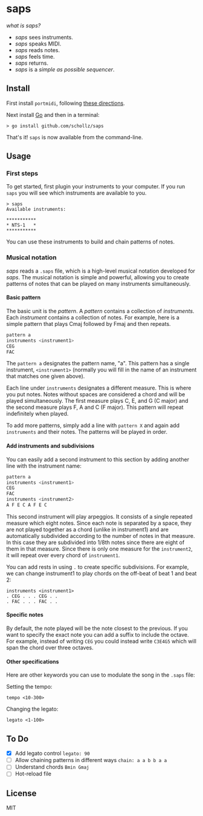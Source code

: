 # saps

*what is saps?*

- *saps* sees instruments.
- *saps* speaks MIDI.
- *saps* reads notes.
- *saps* feels time.
- *saps* returns.
- *saps* is a *simple as possible sequencer*.

## Install

First install `portmidi`, following [these directions](https://schollz.com/blog/portmidi/).

Next install [Go](https://golang.org/dl/) and then in a terminal:

	> go install github.com/schollz/saps

That's it! `saps` is now available from the command-line.

## Usage

### First steps

To get started, first plugin your instruments to your computer. If you run `saps` you will see which instruments are available to you.

```
> saps
Available instruments:

***********
* NTS-1   *
***********
```

You can use these instruments to build and chain patterns of notes.

### Musical notation

*saps* reads a `.saps` file, which is a high-level musical notation developed for *saps*. The musical notation is simple and powerful, allowing you to create patterns of notes that can be played on many instruments simultaneously.

#### Basic pattern

The basic unit is the *pattern*. A *pattern* contains a collection of *instruments*. Each *instrument* contains a collection of notes.
For example, here is a simple pattern that plays Cmaj followed by Fmaj and then repeats.

```bash
pattern a
instruments <instrument1>
CEG
FAC
```

The `pattern a` designates the pattern name, "a". This pattern has a single instrument, `<instrument1>` 
(normally you will fill in the name of an instrument that matches one given above). 

Each line under `instruments` designates a different measure. This is where you put notes. Notes without spaces are considered a chord and will be played simultaneously. The first measure plays C, E, and G (C major) and the second measure plays F, A and C (F major). This pattern will repeat indefinitely when played.

To add more patterns, simply add a line with `pattern X` and again add `instruments` and their notes. The patterns will be played in order.

#### Add instruments and subdivisions

You can easily add a second instrument to this section by adding another line with the instrument name:

```bash
pattern a 
instruments <instrument1>
CEG 
FAC
instruments <instrument2>
A F E C A F E C
```

This second instrument will play arpeggios. 
It consists of a single repeated measure which eight notes. 
Since each note is separated by a space, they are not played together as a chord (unlike in instrument1) and are automatically subdivided according to the number of notes in that measure. In this case they are subdivided into 1/8th notes since there are eight of them in that measure. Since there is only one measure for the `instrument2`, it will repeat over every chord of `instrument1`.

You can add rests in using `.` to create specific subdivisions. For example, we can change instrument1 to play chords on the off-beat of beat 1 and beat 2:

```
instruments <instrument1>
. CEG . . . CEG . . 
. FAC . . . FAC . . 
```

#### Specific notes

By default, the note played will be the note closest to the previous. If you want to specify the exact note you can add a suffix to include the octave. For example, instead of writing `CEG` you could instead write `C3E4G5` which will span the chord over three octaves.


#### Other specifications

Here are other keywords you can use to modulate the song in the `.saps` file:

Setting the tempo:

```
tempo <10-300>
````

Changing the legato:

```
legato <1-100>
```


## To Do

- [x] Add legato control `legato: 90`
- [ ] Allow chaining patterns in different ways `chain: a a b b a a`
- [ ] Understand chords `Bmin Gmaj`
- [ ] Hot-reload file

## License 

MIT
